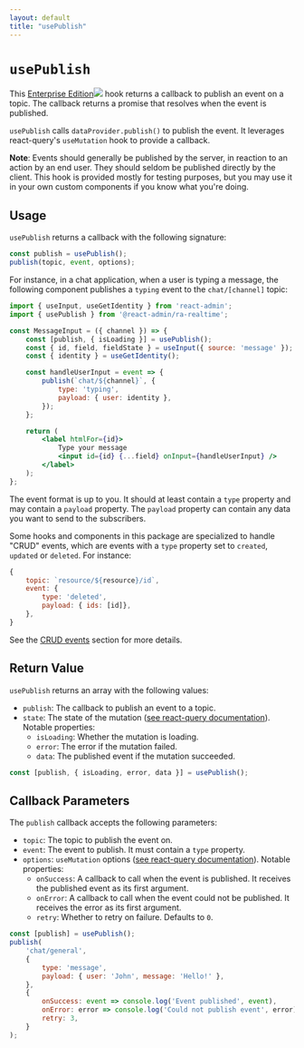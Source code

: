 ```yaml
---
layout: default
title: "usePublish"
---
```


# `usePublish`

This [Enterprise Edition](https://react-admin-ee.marmelab.com)<img class="icon" src="./img/premium.svg" /> hook returns a callback to publish an event on a topic. The callback returns a promise that resolves when the event is published.

`usePublish` calls `dataProvider.publish()` to publish the event. It leverages react-query's `useMutation` hook to provide a callback.

**Note**: Events should generally be published by the server, in reaction to an action by an end user. They should seldom be published directly by the client. This hook is provided mostly for testing purposes, but you may use it in your own custom components if you know what you're doing.

## Usage

`usePublish` returns a callback with the following signature:

```jsx
const publish = usePublish();
publish(topic, event, options);
```

For instance, in a chat application, when a user is typing a message, the following component publishes a `typing` event to the `chat/[channel]` topic:

```jsx
import { useInput, useGetIdentity } from 'react-admin';
import { usePublish } from '@react-admin/ra-realtime';

const MessageInput = ({ channel }) => {
    const [publish, { isLoading }] = usePublish();
    const { id, field, fieldState } = useInput({ source: 'message' });
    const { identity } = useGetIdentity();

    const handleUserInput = event => {
        publish(`chat/${channel}`, {
            type: 'typing',
            payload: { user: identity },
        });
    };

    return (
        <label htmlFor={id}>
            Type your message
            <input id={id} {...field} onInput={handleUserInput} />
        </label>
    );
};
```

The event format is up to you. It should at least contain a `type` property and may contain a `payload` property. The `payload` property can contain any data you want to send to the subscribers.

Some hooks and components in this package are specialized to handle "CRUD" events, which are events with a `type` property set to `created`, `updated` or `deleted`. For instance:

```js
{
    topic: `resource/${resource}/id`,
    event: {
        type: 'deleted',
        payload: { ids: [id]},
    },
}
```

See the [CRUD events](RealtimeDataProvider.md#crud-events) section for more details.

## Return Value

`usePublish` returns an array with the following values:

-   `publish`: The callback to publish an event to a topic.
-   `state`: The state of the mutation ([see react-query documentation](https://tanstack.com/query/v3/docs/react/reference/useMutation)). Notable properties:
    -   `isLoading`: Whether the mutation is loading.
    -   `error`: The error if the mutation failed.
    -   `data`: The published event if the mutation succeeded.

```jsx
const [publish, { isLoading, error, data }] = usePublish();
```

## Callback Parameters

The `publish` callback accepts the following parameters:

-   `topic`: The topic to publish the event on.
-   `event`: The event to publish. It must contain a `type` property.
-   `options`: `useMutation` options ([see react-query documentation](https://tanstack.com/query/v3/docs/react/reference/useMutation)). Notable properties:
    -   `onSuccess`: A callback to call when the event is published. It receives the published event as its first argument.
    -   `onError`: A callback to call when the event could not be published. It receives the error as its first argument.
    -   `retry`: Whether to retry on failure. Defaults to `0`.

```jsx
const [publish] = usePublish();
publish(
    'chat/general',
    {
        type: 'message',
        payload: { user: 'John', message: 'Hello!' },
    },
    {
        onSuccess: event => console.log('Event published', event),
        onError: error => console.log('Could not publish event', error),
        retry: 3,
    }
);
```
